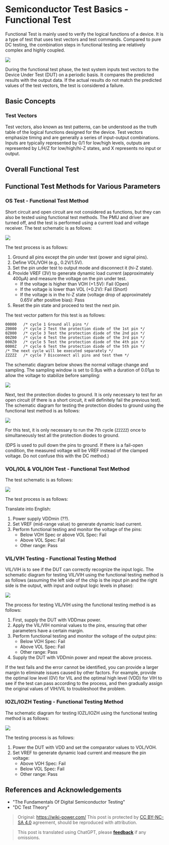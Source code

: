 # Semiconductor Test Basics - Functional Test

Functional Test is mainly used to verify the logical functions of a device. It is a type of test that uses test vectors and test commands. Compared to pure DC testing, the combination steps in functional testing are relatively complex and highly coupled.

![](https://media.wiki-power.com/img/20220807004113.png)

During the functional test phase, the test system inputs test vectors to the Device Under Test (DUT) on a periodic basis. It compares the predicted results with the output data. If the actual results do not match the predicted values of the test vectors, the test is considered a failure.

## Basic Concepts

### Test Vectors

Test vectors, also known as test patterns, can be understood as the truth table of the logical functions designed for the device. Test vectors emphasize timing and are generally a series of input-output combinations. Inputs are typically represented by 0/1 for low/high levels, outputs are represented by L/H/Z for low/high/hi-Z states, and X represents no input or output.

## Overall Functional Test

## Functional Test Methods for Various Parameters

### OS Test - Functional Test Method

Short circuit and open circuit are not considered as functions, but they can also be tested using functional test methods. The PMU and driver are turned off, and the test is performed using a current load and voltage receiver. The test schematic is as follows:

![](https://media.wiki-power.com/img/20220802192823.png)

The test process is as follows:

1. Ground all pins except the pin under test (power and signal pins).
2. Define VOL/VOH (e.g., 0.2V/1.5V).
3. Set the pin under test to output mode and disconnect it (hi-Z state).
4. Provide VREF (3V) to generate dynamic load current (approximately 400µA) and measure the voltage on the pin under test.
   - If the voltage is higher than VOH (+1.5V): Fail (Open)
   - If the voltage is lower than VOL (+0.2V): Fail (Short)
   - If the voltage is in the hi-Z state (voltage drop of approximately 0.65V after positive bias): Pass
5. Reset the pin state and proceed to test the next pin.

The test vector pattern for this test is as follows:

```
00000   /* cycle 1 Ground all pins */
Z0000   /* cycle 2 Test the protection diode of the 1st pin */
0Z000   /* cycle 3 Test the protection diode of the 2nd pin */
00Z00   /* cycle 4 Test the protection diode of the 3rd pin */
000Z0   /* cycle 5 Test the protection diode of the 4th pin */
0000Z   /* cycle 6 Test the protection diode of the 5th pin */
/* The next cycle will be executed separately */
ZZZZZ   /* cycle 7 Disconnect all pins and test them */
```

The schematic diagram below shows the normal voltage change and sampling. The sampling window is set to 0.9µs with a duration of 0.01µs to allow the voltage to stabilize before sampling:

![](https://media.wiki-power.com/img/20220803011219.png)

Next, test the protection diodes to ground. It is only necessary to test for an open circuit (if there is a short circuit, it will definitely fail the previous test). The schematic diagram for testing the protection diodes to ground using the functional test method is as follows:

![](https://media.wiki-power.com/img/20220803012747.png)

For this test, it is only necessary to run the 7th cycle (`ZZZZZ`) once to simultaneously test all the protection diodes to ground.

(DPS is used to pull down the pins to ground. If there is a fail-open condition, the measured voltage will be VREF instead of the clamped voltage. Do not confuse this with the DC method.)

### VOL/IOL & VOL/IOH Test - Functional Test Method

The test schematic is as follows:

![](https://media.wiki-power.com/img/20220805151754.png)

The test process is as follows:

Translate into English:

1. Power supply VDDmin (??).
2. Set VREF (mid-range value) to generate dynamic load current.
3. Perform functional testing and monitor the voltage of the pins:
   - Below VOH Spec or above VOL Spec: Fail
   - Above VOL Spec: Fail
   - Other range: Pass

### VIL/VIH Testing - Functional Testing Method

VIL/VIH is to see if the DUT can correctly recognize the input logic. The schematic diagram for testing VIL/VIH using the functional testing method is as follows (assuming the left side of the chip is the input pin and the right side is the output, with input and output logic levels in phase):

![](https://media.wiki-power.com/img/20220803202212.png)

The process for testing VIL/VIH using the functional testing method is as follows:

1. First, supply the DUT with VDDmax power.
2. Apply the VIL/VIH nominal values to the pins, ensuring that other parameters have a certain margin.
3. Perform functional testing and monitor the voltage of the output pins:
   - Below VOH Spec: Fail
   - Above VOL Spec: Fail
   - Other range: Pass
4. Supply the DUT with VDDmin power and repeat the above process.

If the test fails and the error cannot be identified, you can provide a larger margin to eliminate issues caused by other factors. For example, provide the optimal low level (0V) for VIL and the optimal high level (VDD) for VIH to see if the test can pass according to the process, and then gradually assign the original values of VIH/VIL to troubleshoot the problem.

### IOZL/IOZH Testing - Functional Testing Method

The schematic diagram for testing IOZL/IOZH using the functional testing method is as follows:

![](https://media.wiki-power.com/img/20220805153515.png)

The testing process is as follows:

1. Power the DUT with VDD and set the comparator values to VOL/VOH.
2. Set VREF to generate dynamic load current and measure the pin voltage:
   - Above VOH Spec: Fail
   - Below VOL Spec: Fail
   - Other range: Pass

## References and Acknowledgements

- "The Fundamentals Of Digital Semiconductor Testing"
- "DC Test Theory"

> Original: <https://wiki-power.com/>
> This post is protected by [CC BY-NC-SA 4.0](https://creativecommons.org/licenses/by/4.0/deed.en) agreement, should be reproduced with attribution.

> This post is translated using ChatGPT, please [**feedback**](https://github.com/linyuxuanlin/Wiki_MkDocs/issues/new) if any omissions.
